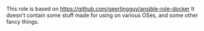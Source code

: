 
This role is based on https://github.com/geerlingguy/ansible-role-docker
It doesn't contain some stuff made for using on various OSes, and some other fancy things.